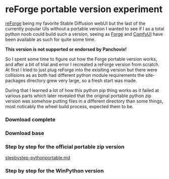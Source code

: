# reForge portable version experiment
[reForge](https://github.com/Panchovix/stable-diffusion-webui-reForge) being my favorite Stable Diffusion webUI but the last of the currently popular UIs without a portable version I wanted to see 
if I as a total python noob could build such a version, seeing as [Forge](https://github.com/lllyasviel/stable-diffusion-webui-forge) and [ComfyUI](https://github.com/comfyanonymous/ComfyUI) have
been available as such for quite some time.

**This version is not supported or endorsed by Panchovix!**

So I spent some time to figure out how the Forge portable version works, and after a bit of trial and error I recreated a reForge version from scratch. At first I tried to just plug reForge into the 
exisiting version but there were collisions as as both had different python module requirements the site-packages directory grew very large, so a fresh start was made.

During that I learned a lot of how this python pip thing works as it failed at various parts which later revealed that the original portable python zip version was somehow putting files in a different
directory than some things, most noticably the wheel build process, expected them to be.

### Download complete


### Download base


### Step by step for the official portable zip version
[stepbystep-pythonportable.md](stepbystep-pythonportable.md)

### Step by step for the WinPython version


